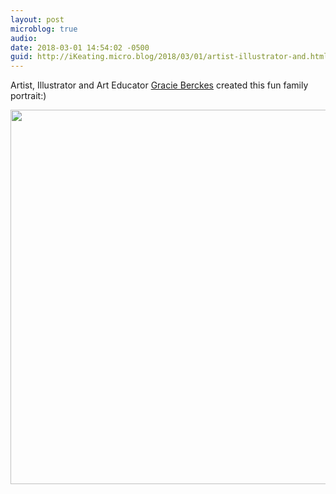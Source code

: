 ```yaml
---
layout: post
microblog: true
audio: 
date: 2018-03-01 14:54:02 -0500
guid: http://iKeating.micro.blog/2018/03/01/artist-illustrator-and.html
---
```

Artist, Illustrator and Art Educator [Gracie Berckes](https://gracieberckes.com/art/) created this fun family portrait:)

<img src="http://iKeating.micro.blog/uploads/2018/6061c60fd6.jpg" width="600" height="599" />
